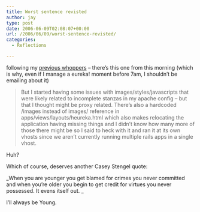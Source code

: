 ```yaml
---
title: Worst sentence revisted
author: jay
type: post
date: 2006-06-09T02:08:07+00:00
url: /2006/06/09/worst-sentence-revisted/
categories:
  - Reflections

---
```

following my [previous whoppers][1] &#8211; there’s this one from this morning (which is why, even if I manage a eureka! moment before 7am, I shouldn’t be emailing about it)

> But I started having some issues with images/styles/javascripts that were likely related to incomplete stanzas in my apache config &#8211; but that I thought might be proxy related. There’s also a hardcoded /images instead of images/ reference in apps/views/layouts/heureka.html which also makes relocating the application having missing things and I didn’t know how many more of those there might be so I said to heck with it and ran it at its own vhosts since we aren’t currently running multiple rails apps in a single vhost.

Huh?

Which of course, deserves another Casey Stengel quote:

\_When you are younger you get blamed for crimes you never committed and when you’re older you begin to get credit for virtues you never possessed. It evens itself out. \_

I’ll always be Young.

 [1]: https://rambleon.org/2005/05/09/my-new-worst-sentence-ever/